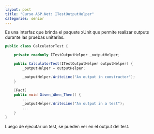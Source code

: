 ```yaml
---
layout: post
title: "Curso ASP.Net: ITestOutputHelper"
categories: senior
---
```


Es una interfaz que brinda el paquete<!--more--> xUnit que permite realizar outputs durante las pruebas unitarias.

```csharp
public class CalculatorTest {

    private readonly ITestOutputHelper _outputHelper;

    public CalculatorTest(ITestOutputHelper outputHelper) {
        _outputHelper = outputHelper;

        _outputHelper.WriteLine("An output in constructor");
    }

    [Fact]
    public void Given_When_Then() {
        ...
        _outputHelper.WriteLine("An output in a test");
        ...
    }
}
```

Luego de ejecutar un test, se pueden ver en el output del test.
